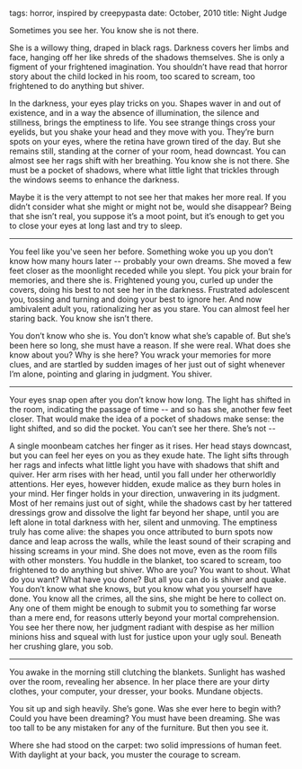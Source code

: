 tags: horror, inspired by creepypasta
date: October, 2010
title: Night Judge

Sometimes you see her. You know she is not there.

She is a willowy thing, draped in black rags. Darkness covers her limbs and face, hanging off her like shreds of the shadows themselves. She is only a figment of your frightened imagination. You shouldn’t have read that horror story about the child locked in his room, too scared to scream, too frightened to do anything but shiver.

In the darkness, your eyes play tricks on you. Shapes waver in and out of existence, and in a way the absence of illumination, the silence and stillness, brings the emptiness to life. You see strange things cross your eyelids, but you shake your head and they move with you. They’re burn spots on your eyes, where the retina have grown tired of the day. But she remains still, standing at the corner of your room, head downcast. You can almost see her rags shift with her breathing. You know she is not there. She must be a pocket of shadows, where what little light that trickles through the windows seems to enhance the darkness.

Maybe it is the very attempt to not see her that makes her more real. If you didn’t consider what she might or might not be, would she disappear? Being that she isn’t real, you suppose it’s a moot point, but it’s enough to get you to close your eyes at long last and try to sleep.

- - -

You feel like you've seen her before. Something woke you up you don’t know how many hours later -- probably your own dreams. She moved a few feet closer as the moonlight receded while you slept. You pick your brain for memories, and there she is. Frightened young you, curled up under the covers, doing his best to not see her in the darkness. Frustrated adolescent you, tossing and turning and doing your best to ignore her. And now ambivalent adult you, rationalizing her as you stare. You can almost feel her staring back. You know she isn’t there.

You don’t know who she is. You don’t know what she’s capable of. But she’s been here so long, she must have a reason. If she were real. What does she know about you? Why is she here? You wrack your memories for more clues, and are startled by sudden images of her just out of sight whenever I’m alone, pointing and glaring in judgment. You shiver.

- - -

Your eyes snap open after you don’t know how long. The light has shifted in the room, indicating the passage of time -- and so has she, another few feet closer. That would make the idea of a pocket of shadows make sense: the light shifted, and so did the pocket. You can’t see her there. She’s not --

A single moonbeam catches her finger as it rises. Her head stays downcast, but you can feel her eyes on you as they exude hate. The light sifts through her rags and infects what little light you have with shadows that shift and quiver. Her arm rises with her head, until you fall under her otherworldly attentions. Her eyes, however hidden, exude malice as they burn holes in your mind. Her finger holds in your direction, unwavering in its judgment. Most of her remains just out of sight, while the shadows cast by her tattered dressings grow and dissolve the light far beyond her shape, until you are left alone in total darkness with her, silent and unmoving. The emptiness truly has come alive: the shapes you once attributed to burn spots now dance and leap across the walls, while the least sound of their scraping and hissing screams in your mind. She does not move, even as the room fills with other monsters. You huddle in the blanket, too scared to scream, too frightened to do anything but shiver. Who are you? You want to shout. What do you want? What have you done? But all you can do is shiver and quake. You don’t know what she knows, but you know what you yourself have done. You know all the crimes, all the sins, she might be here to collect on. Any one of them might be enough to submit you to something far worse than a mere end, for reasons utterly beyond your mortal comprehension. You see her there now, her judgment radiant with despise as her million minions hiss and squeal with lust for justice upon your ugly soul. Beneath her crushing glare, you sob.

- - -

You awake in the morning still clutching the blankets. Sunlight has washed over the room, revealing her absence. In her place there are your dirty clothes, your computer, your dresser, your books. Mundane objects.

You sit up and sigh heavily. She’s gone. Was she ever here to begin with? Could you have been dreaming? You must have been dreaming. She was too tall to be any mistaken for any of the furniture. But then you see it.

Where she had stood on the carpet: two solid impressions of human feet. With daylight at your back, you muster the courage to scream.